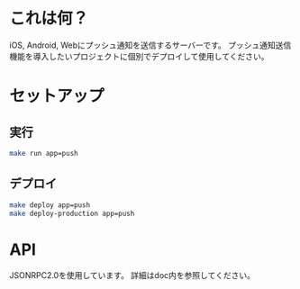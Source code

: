 # これは何？
iOS, Android, Webにプッシュ通知を送信するサーバーです。
プッシュ通知送信機能を導入したいプロジェクトに個別でデプロイして使用してください。

# セットアップ

## 実行
```bash
make run app=push
```

## デプロイ
```bash
make deploy app=push
make deploy-production app=push
```

# API
JSONRPC2.0を使用しています。
詳細はdoc内を参照してください。
